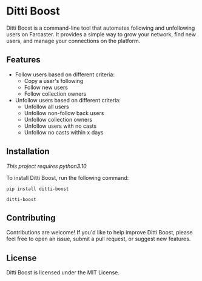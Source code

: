 # Ditti Boost

Ditti Boost is a command-line tool that automates following and unfollowing users on Farcaster. It provides a simple way to grow your network, find new users, and manage your connections on the platform.

## Features

- Follow users based on different criteria:
  - Copy a user's following
  - Follow new users
  - Follow collection owners
- Unfollow users based on different criteria:
  - Unfollow all users
  - Unfollow non-follow back users
  - Unfollow collection owners
  - Unfollow users with no casts
  - Unfollow no casts within x days

## Installation

_This project requires python3.10_

To install Ditti Boost, run the following command:

```
pip install ditti-boost

ditti-boost
```

## Contributing

Contributions are welcome! If you'd like to help improve Ditti Boost, please feel free to open an issue, submit a pull request, or suggest new features.

## License

Ditti Boost is licensed under the MIT License.
